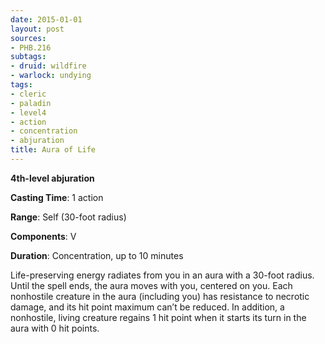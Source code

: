 ```yaml
---
date: 2015-01-01
layout: post
sources:
- PHB.216
subtags:
- druid: wildfire
- warlock: undying
tags:
- cleric
- paladin
- level4
- action
- concentration
- abjuration
title: Aura of Life
---
```


**4th-level abjuration**

**Casting Time**: 1 action

**Range**: Self (30-foot radius)

**Components**: V

**Duration**: Concentration, up to 10 minutes

Life-preserving energy radiates from you in an aura with a 30-foot radius. Until the spell ends, the aura moves with you, centered on you. Each nonhostile creature in the aura (including you) has resistance to necrotic damage, and its hit point maximum can’t be reduced. In addition, a nonhostile, living creature regains 1 hit point when it starts its turn in the aura with 0 hit points.
